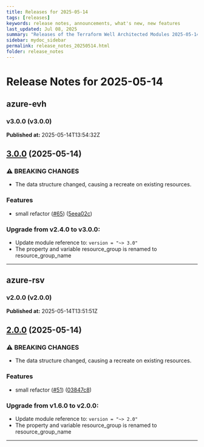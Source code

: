 ```yaml
---
title: Releases for 2025-05-14
tags: [releases]
keywords: release notes, announcements, what's new, new features
last_updated: Jul 08, 2025
summary: "Releases of the Terraform Well Architected Modules 2025-05-14"
sidebar: mydoc_sidebar
permalink: release_notes_20250514.html
folder: release_notes
---
```


# Release Notes for 2025-05-14

## azure-evh
### v3.0.0 (v3.0.0)
**Published at:** 2025-05-14T13:54:32Z

## [3.0.0](https://github.com/CloudNationHQ/terraform-azure-evh/compare/v2.4.0...v3.0.0) (2025-05-14)


### ⚠ BREAKING CHANGES

* The data structure changed, causing a recreate on existing resources.

### Features

* small refactor ([#65](https://github.com/CloudNationHQ/terraform-azure-evh/issues/65)) ([5eea02c](https://github.com/CloudNationHQ/terraform-azure-evh/commit/5eea02c39068261b2adfc4e31dcacfd16069bbe6))

### Upgrade from v2.4.0 to v3.0.0:

- Update module reference to: `version = "~> 3.0"`
- The property and variable resource_group is renamed to resource_group_name

---

## azure-rsv
### v2.0.0 (v2.0.0)
**Published at:** 2025-05-14T13:51:51Z

## [2.0.0](https://github.com/CloudNationHQ/terraform-azure-rsv/compare/v1.6.0...v2.0.0) (2025-05-14)


### ⚠ BREAKING CHANGES

* The data structure changed, causing a recreate on existing resources.

### Features

* small refactor ([#51](https://github.com/CloudNationHQ/terraform-azure-rsv/issues/51)) ([03847c8](https://github.com/CloudNationHQ/terraform-azure-rsv/commit/03847c8f2d0990747333f5dbe87023913ab12827))

### Upgrade from v1.6.0 to v2.0.0:

- Update module reference to: `version = "~> 2.0"`
- The property and variable resource_group is renamed to resource_group_name

---

